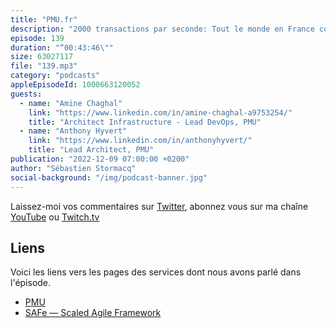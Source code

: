 ```yaml
---
title: "PMU.fr"
description: "2000 transactions par seconde: Tout le monde en France connait le PMU, les paris sportifs. Aujourd'hui ces paris se font de plus en plus souvent en ligne. Il y a trois ans, PMU a decidé de moderniser ses applications. Il sont partis d'une page blanche et ont choisi de déployer sur le cloud AWS. Comme à mon habitude, nous avons parlé à la fois des aspects techniques de l'architecture en serverless, de CloudFront, WAF etc. mais nous parlons aussi des aspects humains: comment le PMU a formé et monté en puissance son équipe sur les technologies cloud. Les aspects FinOps ne sont pas oubliés, quels sont les cas où une instance EC2 coûte moins cher que que des appels de fonctions Lambda. PMU lève le voile sur son architecture orientée microservices avec Java, SpringBoot, Quarkus en back et React / React Natif en front."
episode: 139
duration: "“00:43:46\""
size: 63027117
file: "139.mp3"
category: "podcasts"
appleEpisodeId: 1000663120052
guests:
  - name: "Amine Chaghal"
    link: "https://www.linkedin.com/in/amine-chaghal-a9753254/"
    title: "Architect Infrastructure - Lead DevOps, PMU"
  - name: "Anthony Hyvert"
    link: "https://www.linkedin.com/in/anthonyhyvert/"
    title: "Lead Architect, PMU"
publication: "2022-12-09 07:00:00 +0200"
author: "Sébastien Stormacq"
social-background: "/img/podcast-banner.jpg"
---
```


Laissez-moi vos commentaires sur [Twitter](https://twitter.com/sebsto), abonnez vous sur ma chaîne [YouTube](https://www.youtube.com/sebsto) ou [Twitch.tv](https://www.twitch.tv/sebAWS)

## Liens

Voici les liens vers les pages des services dont nous avons parlé dans l'épisode.

- [PMU](https://www.pmu.fr)
- [SAFe — Scaled Agile Framework](https://scaledagile.com/what-is-safe/)
